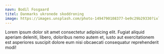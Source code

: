 ```yaml
---
navn: Bodil Fosgaard
titel: Danmarks ukronede skoddroning
image: https://images.unsplash.com/photo-1494790108377-be9c29b29330?ixlib=rb-1.2.1&ixid=eyJhcHBfaWQiOjEyMDd9&auto=format&fit=facearea&facepad=4&w=256&h=256&q=60
---
```


Lorem ipsum dolor sit amet consectetur adipisicing elit. Fugiat aliquid aperiam deleniti, libero, doloribus nemo autem et, iusto aut exercitationem est asperiores suscipit dolore eum nisi obcaecati consequatur reprehenderit modi!